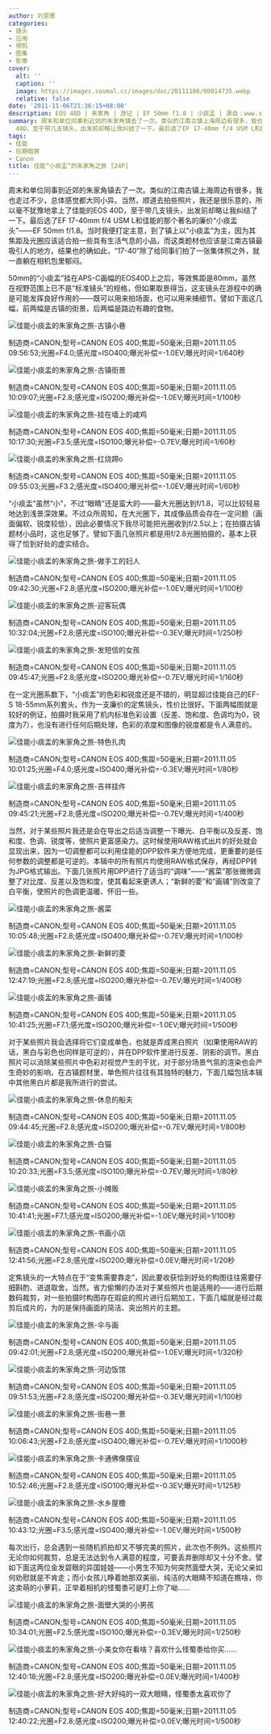 ```yaml
---
author: 刘恩惠
categories:
- 镜头
- 应用
- 相机
- 图集
- 影像
cover:
  alt: ''
  caption: ''
  image: https://images.soomal.cc/images/doc/20111106/00014735.webp
  relative: false
date: '2011-11-06T21:36:15+08:00'
description: EOS 40D | 朱家角 | 游记 | EF 50mm f1.8 | 小痰盂 | 源自：www.soomal.com | 版权：原创 |  平均/总评分：08.86/390
summary: 周末和单位同事到近郊的朱家角镇去了一次。类似的江南古镇上海周边有很多，我也走过不少，总体感觉都大同小异。当然，顺道去拍些照片，我还是很乐意的，所以毫不犹豫地拿上了佳能的EOS
  40D，至于带几支镜头，出发前却略让我纠结了一下。最后选了EF 17-40mm f/4 USM L和佳能的那个著名的廉价“小痰盂头”――EF 50mm f/1.8。
tags:
- 佳能
- 后期暗房
- Canon
title: 佳能“小痰盂”的朱家角之旅 [24P]
---
```


周末和单位同事到近郊的朱家角镇去了一次。类似的江南古镇上海周边有很多，我也走过不少，总体感觉都大同小异。当然，顺道去拍些照片，我还是很乐意的，所以毫不犹豫地拿上了佳能的EOS 40D，至于带几支镜头，出发前却略让我纠结了一下。最后选了EF 17-40mm f/4 USM L和佳能的那个著名的廉价“小痰盂头”――EF 50mm f/1.8。当时我便打定主意，到了镇上以“小痰盂”为主，因为其焦距及光圈应该适合拍一些具有生活气息的小品，而这类题材也应该是江南古镇最吸引人的地方。结果也的确如此，“17-40”除了给同事们拍了一张集体照之外，就一直躺在相机包里郁闷。

50mm的“小痰盂”挂在APS-C画幅的EOS40D上之后，等效焦距是80mm，虽然在视野范围上已不是“标准镜头”的规格，但如果取景得当，这支镜头在游程中的确是可能发挥良好作用的――既可以用来拍场面，也可以用来捕细节。譬如下面这几幅，前两幅是古镇的街景，后两幅是路边有趣的食物。

![佳能小痰盂的朱家角之旅-古镇小巷](https://images.soomal.cc/images/doc/20111106/00014735.webp)

制造商=CANON;型号=CANON EOS 40D;焦距=50毫米;日期=2011.11.05 09:56:53;光圈=F4.0;感光度=ISO400;曝光补偿=-1.0EV;曝光时间=1/640秒


![佳能小痰盂的朱家角之旅-古镇街景](https://images.soomal.cc/images/doc/20111106/00014737.webp)

制造商=CANON;型号=CANON EOS 40D;焦距=50毫米;日期=2011.11.05 10:09:07;光圈=F2.8;感光度=ISO200;曝光补偿=-1.0EV;曝光时间=1/100秒


![佳能小痰盂的朱家角之旅-挂在墙上的咸鸡](https://images.soomal.cc/images/doc/20111106/00014736.webp)

制造商=CANON;型号=CANON EOS 40D;焦距=50毫米;日期=2011.11.05 10:17:30;光圈=F3.5;感光度=ISO100;曝光补偿=-0.7EV;曝光时间=1/60秒


![佳能小痰盂的朱家角之旅-红烧蹄o](https://images.soomal.cc/images/doc/20111106/00014738.webp)

制造商=CANON;型号=CANON EOS 40D;焦距=50毫米;日期=2011.11.05 09:55:03;光圈=F3.2;感光度=ISO400;曝光补偿=-1.0EV;曝光时间=1/60秒



“小痰盂”虽然“小”，不过“眼睛”还是蛮大的――最大光圈达到f/1.8，可以比较轻易地达到浅景深效果。不过众所周知，在大光圈下，其成像品质会存在一定问题（画面偏软、锐度较低），因此必要情况下我尽可能把光圈收到f/2.5以上；在拍摄古镇题材小品时，这也足够了。譬如下面几张照片都是用f/2.8光圈拍摄的，基本上获得了恰到好处的虚实结合。

![佳能小痰盂的朱家角之旅-做手工的妇人](https://images.soomal.cc/images/doc/20111106/00014739.webp)

制造商=CANON;型号=CANON EOS 40D;焦距=50毫米;日期=2011.11.05 09:42:30;光圈=F2.8;感光度=ISO200;曝光补偿=-1.0EV;曝光时间=1/100秒


![佳能小痰盂的朱家角之旅-迎客玩偶](https://images.soomal.cc/images/doc/20111106/00014740.webp)

制造商=CANON;型号=CANON EOS 40D;焦距=50毫米;日期=2011.11.05 10:32:04;光圈=F2.8;感光度=ISO100;曝光补偿=-0.3EV;曝光时间=1/250秒


![佳能小痰盂的朱家角之旅-发短信的女孩](https://images.soomal.cc/images/doc/20111106/00014741.webp)

制造商=CANON;型号=CANON EOS 40D;焦距=50毫米;日期=2011.11.05 09:45:47;光圈=F2.8;感光度=ISO200;曝光补偿=-0.7EV;曝光时间=1/160秒



在一定光圈系数下，“小痰盂”的色彩和锐度还是不错的，明显超过佳能自己的EF-S 18-55mm系列套头，作为一支廉价的定焦镜头，性价比很好。下面两幅图就是较好的例证，拍摄时我采用了机内标准色彩设置（反差、饱和度、色调均为0，锐度为7），也没有进行任何后期处理，色彩的浓度和图像的锐度都是令人满意的。

![佳能小痰盂的朱家角之旅-特色扎肉](https://images.soomal.cc/images/doc/20111106/00014742.webp)

制造商=CANON;型号=CANON EOS 40D;焦距=50毫米;日期=2011.11.05 10:01:25;光圈=F4.0;感光度=ISO400;曝光补偿=-0.3EV;曝光时间=1/80秒


![佳能小痰盂的朱家角之旅-吉祥挂件](https://images.soomal.cc/images/doc/20111106/00014743.webp)

制造商=CANON;型号=CANON EOS 40D;焦距=50毫米;日期=2011.11.05 09:45:21;光圈=F2.8;感光度=ISO200;曝光补偿=-0.7EV;曝光时间=1/400秒



当然，对于某些照片我还是会在导出之后适当调整一下曝光、白平衡以及反差、饱和度、色调、锐度等，使照片更富感染力。这时候使用RAW格式出片的好处就会显现出来，因为一切调整都可以利用佳能的DPP软件来方便地完成，更重要的是任何参数的调整都是可逆的。本辑中的所有照片均使用RAW格式保存，再经DPP转为JPG格式输出。下面几张照片用DPP进行了适当的“调味”――“酱菜”那张微微调整了对比度、反差以及饱和度，使其看起来更诱人；“新鲜的菱”和“画铺”则改变了白平衡，使照片的色调更温暖、怀旧一些。

![佳能小痰盂的朱家角之旅-酱菜](https://images.soomal.cc/images/doc/20111106/00014744.webp)

制造商=CANON;型号=CANON EOS 40D;焦距=50毫米;日期=2011.11.05 10:05:48;光圈=F2.8;感光度=ISO400;曝光补偿=-0.7EV;曝光时间=1/100秒


![佳能小痰盂的朱家角之旅-新鲜的菱](https://images.soomal.cc/images/doc/20111106/00014745.webp)

制造商=CANON;型号=CANON EOS 40D;焦距=50毫米;日期=2011.11.05 12:47:19;光圈=F2.8;感光度=ISO200;曝光补偿=-0.7EV;曝光时间=1/400秒


![佳能小痰盂的朱家角之旅-画铺](https://images.soomal.cc/images/doc/20111106/00014755.webp)

制造商=CANON;型号=CANON EOS 40D;焦距=50毫米;日期=2011.11.05 10:41:25;光圈=F7.1;感光度=ISO200;曝光补偿=-1.0EV;曝光时间=1/500秒



对于某些照片我会选择将它们变成单色，也就是弄成黑白照片（如果使用RAW的话，黑白与彩色也同样是可逆的），并在DPP软件里进行反差、阴影的调节。黑白照片可以消除某些照片中色彩对视觉产生的干扰，对于部分场景气氛的渲染也会产生奇妙的影响，在古镇题材里，单色照片往往有其独特的魅力，下面几幅包括本辑中其他黑白片都是我所进行的尝试。

![佳能小痰盂的朱家角之旅-休息的船夫](https://images.soomal.cc/images/doc/20111106/00014746.webp)

制造商=CANON;型号=CANON EOS 40D;焦距=50毫米;日期=2011.11.05 09:44:45;光圈=F2.8;感光度=ISO200;曝光补偿=-0.7EV;曝光时间=1/800秒


![佳能小痰盂的朱家角之旅-白猫](https://images.soomal.cc/images/doc/20111106/00014747.webp)

制造商=CANON;型号=CANON EOS 40D;焦距=50毫米;日期=2011.11.05 10:20:33;光圈=F3.5;感光度=ISO100;曝光补偿=-0.7EV;曝光时间=1/80秒


![佳能小痰盂的朱家角之旅-小摊贩](https://images.soomal.cc/images/doc/20111106/00014748.webp)

制造商=CANON;型号=CANON EOS 40D;焦距=50毫米;日期=2011.11.05 10:41:41;光圈=F7.1;感光度=ISO200;曝光补偿=-1.0EV;曝光时间=1/100秒


![佳能小痰盂的朱家角之旅-书画小店](https://images.soomal.cc/images/doc/20111106/00014749.webp)

制造商=CANON;型号=CANON EOS 40D;焦距=50毫米;日期=2011.11.05 12:41:56;光圈=F2.8;感光度=ISO200;曝光补偿=0.0EV;曝光时间=1/20秒



定焦镜头的一大特点在于“变焦需要靠走”，因此要收获恰到好处的构图往往需要仔细斟酌、进退取舍。当然，省力偷懒的办法对于某些照片也是适用的――进行后期数码裁剪，对一些拍摄时构图存在瑕疵的照片进行后期加工，下面几幅就是经过裁剪后成片的，为的是保持画面的简洁、突出照片的主题。

![佳能小痰盂的朱家角之旅-伞与画](https://images.soomal.cc/images/doc/20111106/00014750.webp)

制造商=CANON;型号=CANON EOS 40D;焦距=50毫米;日期=2011.11.05 09:42:01;光圈=F2.8;感光度=ISO200;曝光补偿=-1.0EV;曝光时间=1/320秒


![佳能小痰盂的朱家角之旅-河边饭馆](https://images.soomal.cc/images/doc/20111106/00014751.webp)

制造商=CANON;型号=CANON EOS 40D;焦距=50毫米;日期=2011.11.05 09:51:53;光圈=F2.8;感光度=ISO200;曝光补偿=-0.3EV;曝光时间=1/100秒


![佳能小痰盂的朱家角之旅-街巷一景](https://images.soomal.cc/images/doc/20111106/00014752.webp)

制造商=CANON;型号=CANON EOS 40D;焦距=50毫米;日期=2011.11.05 10:06:43;光圈=F2.8;感光度=ISO400;曝光补偿=-0.7EV;曝光时间=1/1000秒


![佳能小痰盂的朱家角之旅-卡通佛像摆设](https://images.soomal.cc/images/doc/20111106/00014753.webp)

制造商=CANON;型号=CANON EOS 40D;焦距=50毫米;日期=2011.11.05 10:52:46;光圈=F2.8;感光度=ISO100;曝光补偿=-0.3EV;曝光时间=1/125秒


![佳能小痰盂的朱家角之旅-水乡屋檐](https://images.soomal.cc/images/doc/20111106/00014754.webp)

制造商=CANON;型号=CANON EOS 40D;焦距=50毫米;日期=2011.11.05 10:43:12;光圈=F3.5;感光度=ISO400;曝光补偿=-1.0EV;曝光时间=1/500秒



每次出行，总会遇到一些随机抓拍却又不够完美的照片，此次也不例外。这些照片无论你如何裁剪，总是无法达到令人满意的程度，可要丢弃删除却又十分不舍。譬如下面这两位金发碧眼的异国娃娃――小男生不知为何突然面壁大哭，无论父亲如何劝慰就是不肯走；而小女孩儿睁着她那双美丽、纯洁的大眼睛不知道在瞧啥，你这卖萌的小萝莉，正举着相机的怪蜀黍可是盯上你了呦……

![佳能小痰盂的朱家角之旅-面壁大哭的小男孩](https://images.soomal.cc/images/doc/20111106/00014756.webp)

制造商=CANON;型号=CANON EOS 40D;焦距=50毫米;日期=2011.11.05 10:34:01;光圈=F2.5;感光度=ISO100;曝光补偿=-0.3EV;曝光时间=1/250秒


![佳能小痰盂的朱家角之旅-小美女你在看啥？喜欢什么怪蜀黍给你买……](https://images.soomal.cc/images/doc/20111106/00014757.webp)

制造商=CANON;型号=CANON EOS 40D;焦距=50毫米;日期=2011.11.05 12:40:18;光圈=F2.8;感光度=ISO200;曝光补偿=0.0EV;曝光时间=1/400秒


![佳能小痰盂的朱家角之旅-好大好纯的一双大眼睛，怪蜀黍太喜欢你了](https://images.soomal.cc/images/doc/20111106/00014758.webp)

制造商=CANON;型号=CANON EOS 40D;焦距=50毫米;日期=2011.11.05 12:40:22;光圈=F2.8;感光度=ISO200;曝光补偿=0.0EV;曝光时间=1/500秒